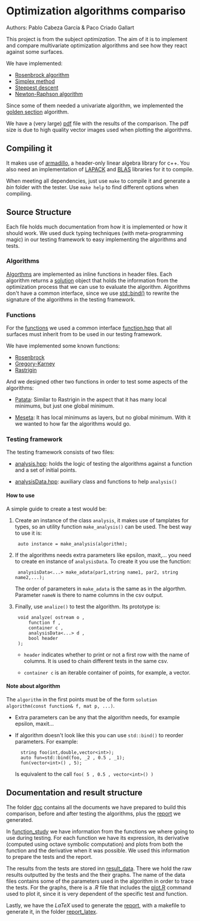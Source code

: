 # Optimization algorithms compariso
Authors: Pablo Cabeza García & Paco Criado Gallart

This project is from the subject *optimization*. The aim of it is to
implement and compare multivariate optimization algorithms and see how
they react against some surfaces.

We have implemented:

* [Rosenbrock algorithm][rosenbrock]
* [Simplex method][simplex]
* [Steepest descent][steepest]
* [Newton-Raphson algorithm][newtorraphson]

Since some of them needed a univariate algorithm, we implemented the
[golden section][goldensection] algorithm.

We have a (very large) [pdf][pdf_file] file with the results of the
comparison. The pdf size is due to high quality vector images used
when plotting the algorithms.

## Compiling it

It makes use of [armadillo](http://arma.sourceforge.net/), a
header-only linear algebra library for c++. You also need an
implementation of [LAPACK](http://www.netlib.org/lapack/) and
[BLAS](http://www.netlib.org/blas/) libraries for it to compile.

When meeting all dependencies, just use `make` to compile it and
generate a *bin* folder with the tester. Use `make help` to find
different options when compiling.

## Source Structure

Each file holds much documentation from how it is implemented or how
it should work. We used duck typing techniques (with meta-programming
magic) in our testing framework to easy implementing the algorithms
and tests.

### Algorithms

[Algorthms][algorithms] are implemented as inline functions in header
files. Each algorithm returns a [solution][solution] object that holds
the information from the optimization process that we can use to
evaluate the algorithm. Algorithms don't have a common interface,
since we use
[std::bind()](http://en.cppreference.com/w/cpp/utility/functional/bind)
to rewrite the signature of the algorithms in the testing framework.

### Functions

For the [functions][functions] we used a common interface
[function.hpp][function] that all surfaces must inherit from to be
used in our testing framework.

We have implemented some known functions:

- [Rosenbrock][frosenbrock]
- [Gregory-Karney][fgregory]
- [Rastrigin][frastrigin]

And we designed other two functions in order to test some aspects of
the algorithms:

- [Patata][fpatata]: Similar to Rastrigin in the aspect that it has many local
  minimums, but just one global minimum.
  
- [Meseta][fmeseta]: It has local minimums as layers, but no global minimum. With
  it we wanted to how far the algorithms would go.

### Testing framework

The testing framework consists of two files:

- [analysis.hpp][analysis]: holds the logic of testing the algorithms
  against a function and a set of initial points.

- [analysisData.hpp][analysisData]: auxiliary class and functions to help `analysis()`

#### How to use ####

A simple guide to create a test would be:

1. Create an instance of the class `analysis`, it makes use of
   tamplates for types, so an utility function `make_analysis()` can
   be used. The best way to use it is:

		auto instance = make_analysis(algorithm);
2. If the algorithms needs extra parameters like epsilon,
   maxit,... you need to create en instance of `analysisData`. To
   create it you use the function:
   
		analysisData<...> make_adata(par1,string name1, par2, string name2,...);

	The order of parameters in `make_adata` is the same as in the
	algorthm. Parameter `nameN` is there to name columns in the csv
	output.

3. Finally, use `analize()` to test the algorithm. Its prototype is: 

		void analyze( ostream o , 
			function f ,
			container c ,
			analysisData<...> d ,
			bool header
		);


	- `header` indicates whether to print or not a first row with the
      name of columns. It is used to chain different tests in the same
      csv.

	- `container c` is an iterable container of points, for example, a
      vector.

#### Note about algorithm

The `algorithm` in the first points must be of the form `solution
algorithm(const function& f, mat p, ...)`.

- Extra parameters can be any that the algorithm needs, for example
  epsilon, maxit...

- If algorithm doesn't look like this you can use `std::bind()` to
  reorder parameters. For example:

		string foo(int,double,vector<int>);
		auto fun=std::bind(foo, _2 , 0.5 , _1);
		fun(vector<int>() , 5);

	Is equivalent to the call `foo( 5 , 0.5 , vector<int>() )`




## Documentation and result structure

The folder [doc][documentation] contains all the documents we have
prepared to build this comparison, before and after testing the
algorithms, plus the [report][pdf_file] we generated.

In [function_study][function_study] we have information from the
functions we where going to use during testing. For each function we
have its expression, its derivative (computed using octave symbolic
computation) and plots from both the function and the derivative when
it was possible. We used this information to prepare the tests and the
report.

The results from the tests are stored inn
[result_data][result_data]. There we hold the raw results outputted by
the tests and the their graphs. The name of the data files contains
some of the parameters used in the algorithm in order to trace the
tests. For the graphs, there is a *.R* file that includes the
[plot.R][plotR] command used to plot it, since it is very dependent of
the specific test and function.

Lastly, we have the *LaTeX* used to generate the [report][pdf_file], with a makefile to generate it, in the folder [report_latex][report_latex].



[//]: # "Links section"

[rosenbrock]: <http://en.wikipedia.org/wiki/Rosenbrock_methods#Search_method>
[simplex]: <http://en.wikipedia.org/wiki/Nelder%E2%80%93Mead_method>
[steepest]: <http://en.wikipedia.org/wiki/Gradient_descent>
[newtorraphson]: <http://en.wikipedia.org/wiki/Newton's_method>
[goldensection]: <http://en.wikipedia.org/wiki/Golden_section_search>

[frosenbrock]: </lemniscata/optimization-algorithms-comparison/src/master/src/examples/rosenbrock.hpp>
[fgregory]: </lemniscata/optimization-algorithms-comparison/src/master/src/examples/gregory_karney.hpp>
[frastrigin]: </lemniscata/optimization-algorithms-comparison/src/master/src/examples/rastrigin.hpp>
[fpatata]: </lemniscata/optimization-algorithms-comparison/src/master/src/examples/patata.hpp>
[fmeseta]: </lemniscata/optimization-algorithms-comparison/src/master/src/examples/valley.hpp>

[pdf_file]:</lemniscata/optimization-algorithms-comparison/src/master/doc/report.pdf> "report of the comparison"
[documentation]:</lemniscata/optimization-algorithms-comparison/src/master/doc>
[function_study]:</lemniscata/optimization-algorithms-comparison/src/master/doc/function_study>
[result_data]: </lemniscata/optimization-algorithms-comparison/src/master/doc/result_data>
[report_latex]: </lemniscata/optimization-algorithms-comparison/src/master/doc/report_latex>

[plotR]: </lemniscata/optimization-algorithms-comparison/src/master/utilities/plot.R> "plot utility for surfaces for out tests"

[function]: </lemniscata/optimization-algorithms-comparison/src/master/src/function.hpp>

[algorithms]: </lemniscata/optimization-algorithms-comparison/src/master/src/algorithms>
[solution]: </lemniscata/optimization-algorithms-comparison/src/master/src/solution.hpp>
[functions]: </lemniscata/optimization-algorithms-comparison/src/master/src/examples>

[analysis]: </lemniscata/optimization-algorithms-comparison/src/master/src/analysis.hpp>
[analysisData]: </lemniscata/optimization-algorithms-comparison/src/master/src/analysisData.hpp>
